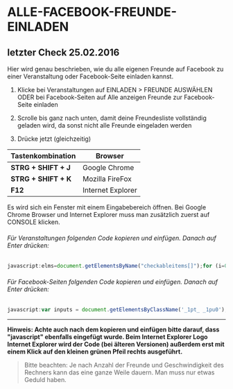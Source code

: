 # ALLE-FACEBOOK-FREUNDE-EINLADEN
## letzter Check 25.02.2016
Hier wird genau beschrieben, wie du alle eigenen Freunde auf Facebook zu einer Veranstaltung oder Facebook-Seite einladen kannst.

1. Klicke bei Veranstaltungen auf EINLADEN > FREUNDE AUSWÄHLEN ODER bei Facebook-Seiten auf Alle anzeigen Freunde zur Facebook-Seite einladen

2. Scrolle bis ganz nach unten, damit deine Freundesliste vollständig geladen wird, da sonst nicht alle Freunde eingeladen werden

3. Drücke jetzt (gleichzeitig)

Tastenkombination  | Browser
------------- | -------------
**STRG + SHIFT + J**  | Google Chrome
**STRG + SHIFT + K**  | Mozilla FireFox
**F12**  | Internet Explorer

Es wird sich ein Fenster mit einem Eingabebereich öffnen. 
Bei Google Chrome Browser und Internet Explorer muss man zusätzlich zuerst auf CONSOLE klicken.

###### Für Veranstaltungen folgenden Code kopieren und einfügen. Danach auf Enter drücken:
```javascript
javascript:elms=document.getElementsByName("checkableitems[]");for (i=0;i<elms.length;i++){if (elms[i].type="checkbox" )elms[i].click()}; alert('Fertig, all deine Freunde wurden selektiert!');
```

###### Für Facebook-Seiten folgenden Code kopieren und einfügen. Danach auf Enter drücken:
```javascript
javascript:var inputs = document.getElementsByClassName('_1pt_ _1pu0'); for(var i=0; i<inputs.length;i++) { inputs[i].click() }; alert('Fertig, all deine Freunde wurden selektiert!');
```

***

**Hinweis: Achte auch nach dem kopieren und einfügen bitte darauf, dass "javascript" ebenfalls eingefügt wurde. Beim Internet Explorer Logo Internet Explorer wird der Code (bei älteren Versionen) außerdem erst mit einem Klick auf den kleinen grünen Pfeil rechts ausgeführt.**


> Bitte beachten: Je nach Anzahl der Freunde und Geschwindigkeit des Rechners kann das eine ganze Weile dauern. Man muss nur etwas Geduld haben.
